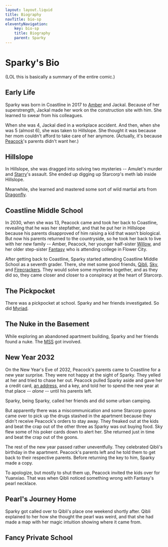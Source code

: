 ```yaml
---
layout: layout.liquid
title: Biography
navTitle: bio-sp
eleventyNavigation:
    key: bio-sp
    title: Biography
    parent: Sparky
---
```


# Sparky's Bio

(LOL this is basically a summary of the entire comic.)

## Early Life

Sparky was born in Coastline in 2017 to [Amber](../amber/) and Jackal. Because of her superstrength, Jackal made her work on the construction site with him. She learned to swear from his colleagues.

When she was 4, Jackal died in a workplace accident. And then, when she was 5 (almost 6), she was taken to Hillslope. She thought it was because her mom couldn't afford to take care of her anymore. (Actually, it's because [Peacock](../peacock/)'s parents didn't want her.)

## Hillslope

In Hillslope, she was dragged into solving two mysteries -- Amulet's murder and [Starry](../starry/)'s assault. She ended up digging up Starcorp's meth lab inside Hillslope.

Meanwhile, she learned and mastered some sort of wild martial arts from [Dragonfly](../dragonfly/).

## Coastline Middle School

In 2030, when she was 13, Peacock came and took her back to Coastline, revealing that he was her stepfather, and that he put her in Hillslope because his parents disapproved of him raising a kid that wasn't biological. But now his parents returned to the countryside, so he took her back to live with her new family -- Amber, Peacock, her younger half-sister [Willow](../willow/), and her older step-sister [Fantasy](../fantasy/) who is attending college in Flower City.

After getting back to Coastline, Sparky started attending Coastline Middle School as a seventh grader. There, she met some good friends, [Qibli](../qibli/), [Sky](../sky/), and [Firecrackers](../firecrackers/). They would solve some mysteries together, and as they did so, they came closer and closer to a conspiracy at the heart of Starcorp.

## The Pickpocket

There was a pickpocket at school. Sparky and her friends investigated. So did [Myriad](../myriad/).

## The Nuke in the Basement

While exploring an abandoned apartment building, Sparky and her friends found a nuke. The [MSS](/world/bauhinia/mss/) got involved.

## New Year 2032

On the New Year's Eve of 2032, Peacock's parents came to Coastline for a new year surprise. They were not happy at the sight of Sparky. They yelled at her and tried to chase her out. Peacock pulled Sparky aside and gave her a credit card, [an address](/world/bauhinia/coastline/safe%20house/), and a key, and told her to spend the new year at that place -- *alone* -- until his parents left.

Sparky, being Sparky, called her friends and did some urban camping.

But apparently there was a miscommunication and some Starcorp goons came over to pick up the drugs stashed in the apartment because they didn't receive Peacock's orders to stay away. They freaked out at the kids and beat the crap out of the other three as Sparky was out buying food. Sky flew some of his poker cards down to alert her. She returned just in time and beat the crap out of the goons.

The rest of the new year passed rather uneventfully. They celebrated Qibli's birthday in the apartment. Peacock's parents left and he told them to get back to their respective parents. Before returning the key to him, Sparky made a copy.

To apologize, but mostly to shut them up, Peacock invited the kids over for Yuanxiao. That was when Qibli noticed something wrong with Fantasy's pearl necklace.

## Pearl's Journey Home

Sparky got called over to Qibli's place one weekend shortly after. Qibli explained to her how she thought the pearl was weird, and that she had made a map with her magic intuition showing where it came from.

## Fancy Private School
